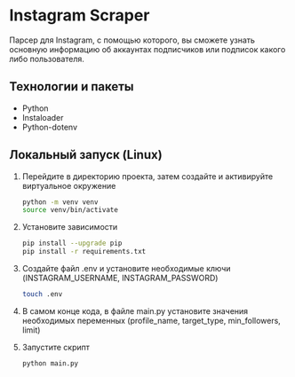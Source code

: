 # Instagram Scraper
Парсер для Instagram, с помощью которого, вы сможете узнать основную информацию об аккаунтах подписчиков или подписок какого либо пользователя.
## Технологии и пакеты
* Python
* Instaloader
* Python-dotenv
## Локальный запуск (Linux)
1. Перейдите в директорию проекта, затем создайте и активируйте виртуальное окружение
   ```bash
   python -m venv venv
   source venv/bin/activate
   ```

2. Установите зависимости
   ```bash
   pip install --upgrade pip
   pip install -r requirements.txt
   ```

3. Создайте файл .env и установите необходимые ключи (INSTAGRAM_USERNAME, INSTAGRAM_PASSWORD)
   ```bash
   touch .env
   ```

4. В самом конце кода, в файле main.py установите значения необходимых переменных (profile_name, target_type, min_followers, limit)

5. Запустите скрипт
   ```bash
   python main.py
   ```
